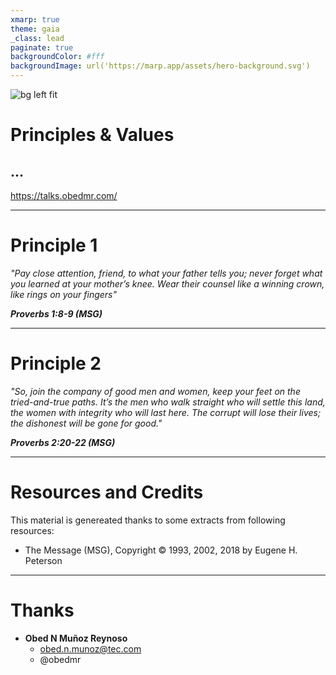 ```yaml
---
xmarp: true
theme: gaia
_class: lead
paginate: true
backgroundColor: #fff
backgroundImage: url('https://marp.app/assets/hero-background.svg')
---
```


![bg left fit](https://miro.medium.com/v2/1*xBxb724952KeuG46GGc8Hw.gif)

# **Principles & Values**
## ...

https://talks.obedmr.com/

---

# Principle 1

_"Pay close attention, friend, to what your father tells you; never forget what you learned at your mother’s knee. Wear their counsel like a winning crown, like rings on your fingers"_

_**Proverbs 1:8-9 (MSG)**_

---


# Principle 2

_"So, join the company of good men and women,_
    _keep your feet on the tried-and-true paths._
_It’s the men who walk straight who will settle this land,_
    _the women with integrity who will last here._
_The corrupt will lose their lives;_
    _the dishonest will be gone for good."_

_**Proverbs 2:20-22 (MSG)**_

---



# Resources and Credits
This material is genereated thanks to some extracts from following resources:

- The Message (MSG), Copyright © 1993, 2002, 2018 by Eugene H. Peterson

---

# Thanks

- **Obed N Muñoz Reynoso**
	- obed.n.munoz@tec.com
	- @obedmr
